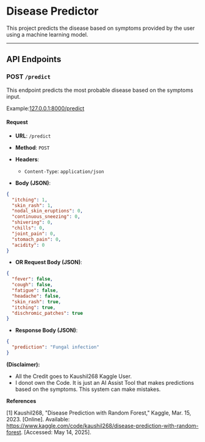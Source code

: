# Disease Predictor

This project predicts the disease based on symptoms provided by the user using a machine learning model.

---

## API Endpoints

### POST `/predict`

This endpoint predicts the most probable disease based on the symptoms input.

Example:[127.0.0.1:8000/predict](http://127.0.0.1:8000/predict)

#### Request

- **URL**: `/predict`
- **Method**: `POST`
- **Headers**:

  - `Content-Type`: `application/json`
- **Body (JSON)**:

```json
{
  "itching": 1,
  "skin_rash": 1,
  "nodal_skin_eruptions": 0,
  "continuous_sneezing": 0,
  "shivering": 0,
  "chills": 0,
  "joint_pain": 0,
  "stomach_pain": 0,
  "acidity": 0
}
```

- **OR Request Body (JSON)**:

```json
{
  "fever": false,
  "cough": false,
  "fatigue": false,
  "headache": false,
  "skin_rash": true,
  "itching": true,
  "dischromic_patches": true
}

```

- **Response Body (JSON)**:

```json
{
  "prediction": "Fungal infection"
}

```

 **(Disclaimer):**

* All the Credit goes to Kaushil268 Kaggle User.
* I donot own the Code. It is just an AI Assist Tool that makes predictions based on the symptoms. This system can make mistakes.

**References**

[1] Kaushil268, "Disease Prediction with Random Forest," Kaggle, Mar. 15, 2023. [Online]. Available: https://www.kaggle.com/code/kaushil268/disease-prediction-with-random-forest. [Accessed: May 14, 2025].
